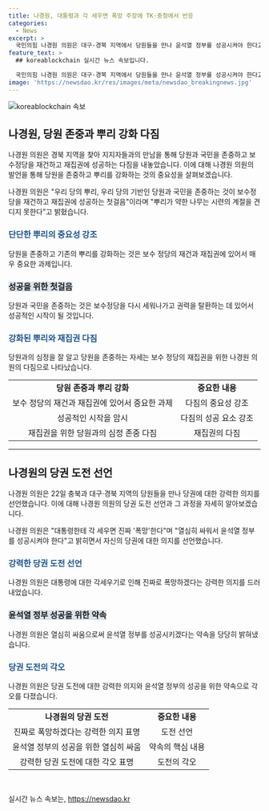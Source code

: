 ```yaml
---
title: 나경원, 대통령과 각 세우면 폭망 주장에 TK·충청에서 반응
categories:
  - News
excerpt: >
  국민의힘 나경원 의원은 대구·경북 지역에서 당원들을 만나 윤석열 정부를 성공시켜야 한다고 강조했다. 한편, 그의 발언은 당권 경쟁자인 한동훈 전 비상대책위원장과의 관련성을 시사하며, 당원의 중요성을 강조하는 한편 사람들을 설득하기 위한 노력을 기울이고 있다. 나경원 의원은 당원들의 지지를 호소하며, 당원을 존중하는 당을 만들겠다는 다짐을 밝히고 있다. 또한, 대구·경북(TK) 지역 방문을 통해 지지를 얻기 위해 노력하고 있는 것으로 전해졌다.
feature_text: >
  ## koreablockchain 실시간 뉴스 속보입니다.

  국민의힘 나경원 의원은 대구·경북 지역에서 당원들을 만나 윤석열 정부를 성공시켜야 한다고 강조했다. 한편, 그의 발언은 당권 경쟁자인 한동훈 전 비상대책위원장과의 관련성을 시사하며, 당원의 중요성을 강조하는 한편 사람들을 설득하기 위한 노력을 기울이고 있다. 나경원 의원은 당원들의 지지를 호소하며, 당원을 존중하는 당을 만들겠다는 다짐을 밝히고 있다. 또한, 대구·경북(TK) 지역 방문을 통해 지지를 얻기 위해 노력하고 있는 것으로 전해졌다.
image: 'https://newsdao.kr/res/images/meta/newsdao_breakingnews.jpg'
---
```


<p><img src="https://newsdao.kr/res/images/meta/newsdao_breakingnews.jpg" alt="koreablockchain 속보" /></p>

<h2 data-ke-size="size26">나경원, 당원 존중과 뿌리 강화 다짐</h2>

<p>나경원 의원은 경북 지역을 찾아 지지자들과의 만남을 통해 당원과 국민을 존중하고 보수정당을 재건하고 재집권에 성공하는 다짐을 내놓았습니다. 이에 대해 나경원 의원의 발언을 통해 당원을 존중하고 뿌리를 강화하는 것의 중요성을 살펴보겠습니다.</p>

<p data-ke-size="size16">나경원 의원은 "우리 당의 뿌리, 우리 당의 기반인 당원과 국민을 존중하는 것이 보수정당을 재건하고 재집권에 성공하는 첫걸음"이라며 "뿌리가 약한 나무는 시련의 계절을 견디지 못한다"고 밝혔습니다.</p>

<h3><span style="color: #1a5490;">단단한 뿌리의 중요성 강조</span></h3>

<p>당원을 존중하고 기존의 뿌리를 강화하는 것은 보수 정당의 재건과 재집권에 있어서 매우 중요한 과제입니다.</p>

<h3><span style="background-color: #21538527;">성공을 위한 첫걸음</span></h3>

<p>당원과 국민을 존중하는 것은 보수정당을 다시 세워나가고 권력을 탈환하는 데 있어서 성공적인 시작이 될 것입니다.</p>

<h3><span style="color: #1a5490;">강화된 뿌리와 재집권 다짐</span></h3>

<p>당원과의 심정을 잘 알고 당원을 존중하는 자세는 보수 정당의 재집권을 위한 나경원 의원의 다짐으로 나타났습니다.</p>

<table>
    <tr>
        <td style="text-align: center; height: 17px;"><b>당원 존중과 뿌리 강화</b></td>
        <td style="text-align: center; height: 17px;"><b>중요한 내용</b></td>
    </tr>
    <tr>
        <td style="text-align: center; height: 17px;">보수 정당의 재건과 재집권에 있어서 중요한 과제</td>
        <td style="text-align: center; height: 17px;">다짐의 중요성 강조</td>
    </tr>
    <tr>
        <td style="text-align: center; height: 17px;">성공적인 시작을 암시</td>
        <td style="text-align: center; height: 17px;">다짐의 성공 요소 강조</td>
    </tr>
    <tr>
        <td style="text-align: center; height: 17px;">재집권을 위한 당원과의 심정 존중 다짐</td>
        <td style="text-align: center; height: 17px;">재집권의 다짐</td>
    </tr>
</table>

<hr>

<h2 data-ke-size="size26">나경원의 당권 도전 선언</h2>

<p>나경원 의원은 22일 충북과 대구·경북 지역의 당원들을 만나 당권에 대한 강력한 의지를 선언했습니다. 이에 대해 나경원 의원의 당권 도전 선언과 그 과정을 자세히 알아보겠습니다.</p>

<p data-ke-size="size16">나경원 의원은 "대통령한테 각 세우면 진짜 '폭망'한다"며 "열심히 싸워서 윤석열 정부를 성공시켜야 한다"고 밝히면서 자신의 당권에 대한 의지를 선언했습니다.</p>

<h3><span style="color: #1a5490;">강력한 당권 도전 선언</span></h3>

<p>나경원 의원은 대통령에 대한 각세우기로 인해 진짜로 폭망하겠다는 강력한 의지를 드러내었습니다.</p>

<h3><span style="background-color: #21538527;">윤석열 정부 성공을 위한 약속</span></h3>

<p>나경원 의원은 열심히 싸움으로써 윤석열 정부를 성공시키겠다는 약속을 당당히 밝혀냈습니다.</p>

<h3><span style="color: #1a5490;">당권 도전의 각오</span></h3>

<p>나경원 의원은 당권 도전에 대한 강력한 의지와 윤석열 정부의 성공을 위한 약속으로 각오를 다졌습니다.</p>

<table>
    <tr>
        <td style="text-align: center; height: 17px;"><b>나경원의 당권 도전</b></td>
        <td style="text-align: center; height: 17px;"><b>중요한 내용</b></td>
    </tr>
    <tr>
        <td style="text-align: center; height: 17px;">진짜로 폭망하겠다는 강력한 의지 표명</td>
        <td style="text-align: center; height: 17px;">도전 선언</td>
    </tr>
    <tr>
        <td style="text-align: center; height: 17px;">윤석열 정부의 성공을 위한 열심히 싸움</td>
        <td style="text-align: center; height: 17px;">약속의 핵심 내용</td>
    </tr>
    <tr>
        <td style="text-align: center; height: 17px;">강력한 당권 도전에 대한 각오 표명</td>
        <td style="text-align: center; height: 17px;">도전의 각오</td>
    </tr>
</table>

<p data-ke-size="size16">&nbsp;</p>
실시간 뉴스 속보는, <a href="https://newsdao.kr" rel="dofollow">https://newsdao.kr</a>


